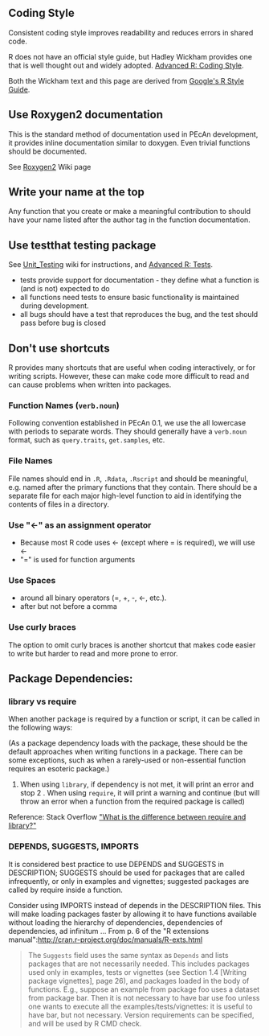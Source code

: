 Coding Style
------------

Consistent coding style improves readability and reduces errors in
shared code.

R does not have an official style guide, but Hadley Wickham provides one that is well
thought out and widely adopted. [Advanced R: Coding Style](http://r-pkgs.had.co.nz/style.html).

Both the Wickham text and this page are derived from [Google's R Style Guide](https://google.github.io/styleguide/Rguide.xml).

## Use Roxygen2 documentation

This is the standard method of documentation used in PEcAn development,
it provides inline documentation similar to doxygen. Even trivial
functions should be documented.

See [Roxygen2](Roxygen2.md) Wiki page

## Write your name at the top

Any function that you create or make a meaningful contribution to should
have your name listed after the author tag in the function documentation.

## Use testthat testing package

See [Unit_Testing](Testing.md) wiki for instructions, and [Advanced R: Tests](http://r-pkgs.had.co.nz/tests.html).

* tests provide support for documentation - they define what a function is (and is not) expected to do 
* all functions need tests to ensure basic functionality is maintained during development.
* all bugs should have a test that reproduces the bug, and the test should pass before bug is closed


## Don't use shortcuts

R provides many shortcuts that are useful when coding interactively, or for writing scripts. However, these can make code more difficult to read and can cause problems when written into packages.

### Function Names (`verb.noun`)

Following convention established in PEcAn 0.1, we use the all lowercase with periods to separate words. They should generally have a `verb.noun` format, such as `query.traits`, `get.samples`, etc.

### File Names

File names should end in `.R`, `.Rdata`, `.Rscript` and should be meaningful, e.g. named after the primary functions that they contain. There should be a separate file for each major high-level function to aid in identifying the contents of files in a directory.

### Use "<-" as an assignment operator

* Because most R code uses <- (except where = is required), we will use <-
* "=" is used for function arguments

### Use Spaces

* around all binary operators (=, +, -, <-, etc.). 
* after but not before a comma

### Use curly braces

The option to omit curly braces is another shortcut that makes code easier to write but harder to read and more prone to error.

## Package Dependencies: 

### library vs require 

When another package is required by a function or script, it can be called in the following ways:

(As a package dependency loads with the package, these should be the default approaches when writing functions in a package. There can be some exceptions, such as when a rarely-used or non-essential function requires an esoteric package.)
1. When using `library`,
   if dependency is not met, it will print an error and stop
2 . When using `require`, it 
   will print a warning and continue (but will throw an error when a function from the required package is called) 

Reference: Stack Overflow ["What is the difference between require and library?"](http://stackoverflow.com/questions/5595512/what-is-the-difference-between-require-and-library)

### DEPENDS, SUGGESTS, IMPORTS

It is considered best practice to use DEPENDS and SUGGESTS in DESCRIPTION; SUGGESTS should be used for packages that are called infrequently, or only in examples and vignettes; suggested packages are called by require inside a function.

Consider using IMPORTS instead of depends in the DESCRIPTION files. This will make loading packages faster by allowing it to have functions available without loading the hierarchy of dependencies, dependencies of dependencies, ad infinitum ...
From p. 6 of the "R extensions manual":http://cran.r-project.org/doc/manuals/R-exts.html

> The `Suggests` field uses the same syntax as `Depends` and lists packages that are not necessarily needed. This includes packages used only in examples, tests or vignettes (see Section 1.4 [Writing package vignettes], page 26), and packages loaded in the body of functions. E.g., suppose an example from package foo uses a dataset from package bar. Then it is not necessary to have bar use foo unless one wants to execute all the examples/tests/vignettes: it is useful to have bar, but not necessary. Version requirements can be specified, and will be used by R CMD check.


